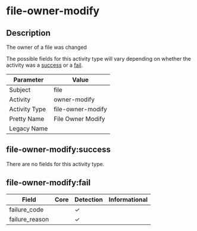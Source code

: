 file-owner-modify
=================

Description
-----------
The owner of a file was changed

The possible fields for this activity type will vary depending on whether the activity was a [success](#file-owner-modifysuccess) or a [fail](#file-owner-modifyfail).

| Parameter     | Value             |
| ------------- | ----------------- |
| Subject       | file              |
| Activity      | owner-modify      |
| Activity Type | file-owner-modify |
| Pretty Name   | File Owner Modify |
| Legacy Name   |                   |

file-owner-modify:success
-------------------------

There are no fields for this activity type.


file-owner-modify:fail
----------------------

| Field          | Core | Detection | Informational |
| -------------- | ---- | --------- | ------------- |
| failure_code   |      | &#10003;  |               |
| failure_reason |      | &#10003;  |               |
